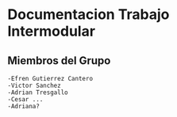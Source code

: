 # Documentacion Trabajo Intermodular

## Miembros del Grupo
    -Efren Gutierrez Cantero
    -Victor Sanchez 
    -Adrian Tresgallo
    -Cesar ...
    -Adriana?
    

